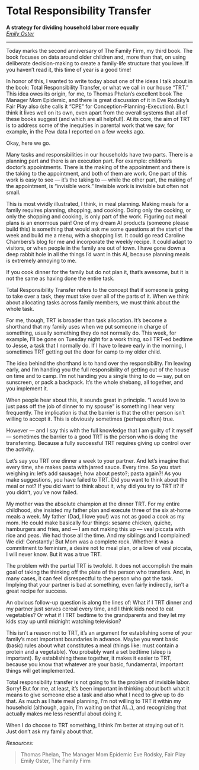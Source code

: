 # Total Responsibility Transfer

**A strategy for dividing household labor more equally**  
*[Emily Oster](https://emilyoster.substack.com/p/total-responsibility-transfer)*

---

Today marks the second anniversary of The Family Firm, my third book. The book focuses on data around older children and, more than that, on using deliberate decision-making to create a family-life structure that you love. If you haven’t read it, this time of year is a good time!

In honor of this, I wanted to write today about one of the ideas I talk about in the book: Total Responsibility Transfer, or what we call in our house “TRT.” This idea owes its origin, for me, to Thomas Phelan’s excellent book The Manager Mom Epidemic, and there is great discussion of it in Eve Rodsky’s Fair Play also (she calls it “CPE” for Conception-Planning-Execution). But I think it lives well on its own, even apart from the overall systems that all of these books suggest (and which are all helpful!). At its core, the aim of TRT is to address some of the inequities in parental work that we saw, for example, in the Pew data I reported on a few weeks ago. 

Okay, here we go.

Many tasks and responsibilities in our households have two parts. There is a planning part and there is an execution part. For example: children’s doctor’s appointments. There is the making of the appointment and there is the taking to the appointment, and both of them are work. One part of this work is easy to see — it’s the taking to — while the other part, the making of the appointment, is “invisible work.” Invisible work is invisible but often not small.  

This is most vividly illustrated, I think, in meal planning. Making meals for a family requires planning, shopping, and cooking. Doing only the cooking, or only the shopping and cooking, is only part of the work. Figuring out meal plans is an enormous pain! One of my dream AI products (someone please build this) is something that would ask me some questions at the start of the week and build me a menu, with a shopping list. It could go read Caroline Chambers’s blog for me and incorporate the weekly recipe. It could adapt to visitors, or when people in the family are out of town. I have gone down a deep rabbit hole in all the things I’d want in this AI, because planning meals is extremely annoying to me. 

If you cook dinner for the family but do not plan it, that’s awesome, but it is not the same as having done the entire task.  

Total Responsibility Transfer refers to the concept that if someone is going to take over a task, they must take over all of the parts of it. When we think about allocating tasks across family members, we must think about the whole task.  

For me, though, TRT is broader than task allocation. It’s become a shorthand that my family uses when we put someone in charge of something, usually something they do not normally do. This week, for example, I’ll be gone on Tuesday night for a work thing, so I TRT-ed bedtime to Jesse, a task that I normally do. If I have to leave early in the morning, I sometimes TRT getting out the door for camp to my older child. 

The idea behind the shorthand is to hand over the responsibility. I’m leaving early, and I’m handing you the full responsibility of getting out of the house on time and to camp. I’m not handing you a single thing to do — say, put on sunscreen, or pack a backpack. It’s the whole shebang, all together, and you implement it. 

When people hear about this, it sounds great in principle. “I would love to just pass off the job of dinner to my spouse” is something I hear very frequently. The implication is that the barrier is that the other person isn’t willing to accept it. This is obviously sometimes (perhaps often) true. 

However — and I say this with the full knowledge that I am guilty of it myself — sometimes the barrier to a good TRT is the person who is doing the transferring. Because a fully successful TRT requires giving up control over the activity. 

Let’s say you TRT one dinner a week to your partner. And let’s imagine that every time, she makes pasta with jarred sauce. Every time. So you start weighing in: let’s add sausage!; how about pesto?; pasta again?! As you make suggestions, you have failed to TRT. Did you want to think about the meal or not? If you did want to think about it, why did you try to TRT it? If you didn’t, you’ve now failed. 

My mother was the absolute champion at the dinner TRT. For my entire childhood, she insisted my father plan and execute three of the six at-home meals a week. My father (Dad, I love you!) was not as good a cook as my mom. He could make basically four things: sesame chicken, quiche, hamburgers and fries, and — I am not making this up — veal piccata with rice and peas. We had those all the time. And my siblings and I complained! We did! Constantly! But Mom was a complete rock. Whether it was a commitment to feminism, a desire not to meal plan, or a love of veal piccata, I will never know. But it was a true TRT. 

The problem with the partial TRT is twofold. It does not accomplish the main goal of taking the thinking off the plate of the person who transfers. And, in many cases, it can feel disrespectful to the person who got the task. Implying that your partner is bad at something, even fairly indirectly, isn’t a great recipe for success. 

An obvious follow-up question is along the lines of: What if I TRT dinner and my partner just serves cereal every time, and I think kids need to eat vegetables? Or what if I TRT bedtime to the grandparents and they let my kids stay up until midnight watching television?  

This isn’t a reason not to TRT, it’s an argument for establishing some of your family’s most important boundaries in advance. Maybe you want basic (basic) rules about what constitutes a meal (things like: must contain a protein and a vegetable). You probably want a set bedtime (sleep is important). By establishing these together, it makes it easier to TRT, because you know that whatever are your basic, fundamental, important things will get implemented. 

Total responsibility transfer is not going to fix the problem of invisible labor. Sorry! But for me, at least, it’s been important in thinking about both what it means to give someone else a task and also what I need to give up to do that. As much as I hate meal planning, I’m not willing to TRT it within my household (although, again, I’m waiting on that AI…), and recognizing that actually makes me less resentful about doing it. 

When I do choose to TRT something, I think I’m better at staying out of it. Just don’t ask my family about that. 

*Resources:*
> Thomas Phelan, The Manager Mom Epidemic
> Eve Rodsky, Fair Play
> Emily Oster, The Family Firm